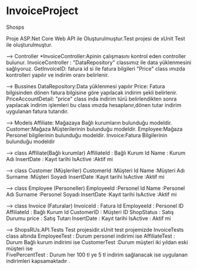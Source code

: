 # InvoiceProject
Shosps

Proje ASP.Net Core Web API ile Oluşturulmuştur.Test projesi de xUnit Test ile oluşturulmuştur. 

--> Controller
*InvoiceController:Apinin çalışmasını kontrol eden controller bulunur.
InvoiceController : "DataRepository" classımız ile data yüklenmesini
sağlıyoruz.
GetInvoiceID: fatura id si ile fatura bilgileri  "Price" class ımızda 
kontrolleri yapılır ve indirim oranı belirlenir.

--> Bussines
DataRepository:Data yüklenmesi yapılır
Price: Fatura bilgisinden dönen fatura bilgisine göre yapılacak indirim şekli belirlenir.
PriceAccountDetail: "price" class inda indirim türü belirlendikten sonra yapılacak indirim işlemleri bu
class ımızda hesaplanır,dönen tutar indirim uygulanan fatura tutarıdır.

--> Models
Affiliate: Mağazaya Bağlı kurumların bulunduğu modeldir.
Customer:Mağaza Müşterilerinin bulunduğu modeldir.
Employee:Mağaza Personel bilgilerinin bulunduğu modeldir.
Invoice:Fatura Bilgilerinin bulunduğu modeldir

--> class Affiliate(Bağlı kurumlar)
AffiliateId 	: Bağlı Kurum Id
Name 		: Kurum Adı
InsertDate 	: Kayıt tarihi
IsActive 	:Aktif mi

--> class Customer (Müşleriler)
CustomerId 	:Müşteri Id
Name 		:Müşteri Adı
Surname 	:Müşteri Soyadı
InsertDate 	:Kayıt tarihi
IsActive 	:Aktif mi

--> class Employee (Personeller)
EmployeeId 	:Personel Id
Name 		:Personel Adı
Surname 	:Personel Soyadı
InsertDate 	:Kayıt tarihi
IsActive 	:Aktif mi

--> class Invoice (Faturalar)
InvoiceId : Fatura Id
EmployeeId : Personel ID
AffiliateId : Bağlı Kurum Id
CustomerID : Müşteri ID
ShopStatus : Satış Durumu
price : Satış Tutarı
InsertDate : Kayıt tarihi
IsActive : Aktif mi

--> ShopsRUs.API.Tests
Test projesidir.xUnit test projemizde
InvoiceTests class altında 
EmployeeTest 	: Durum personel indirimi ise 
AffiliateTest 	: Durum Bağlı kurum indirimi ise
CustomerTest 	:Durum müşteri iki yıldan eski müşteri ise	
FivePercentTest : Durum her 100 tl ye 5 tl indirim sağlanacak ise
uygulanan indirimleri kapsamaktadır .
